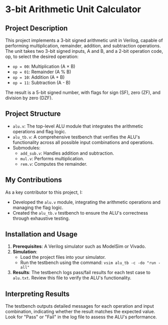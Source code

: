 # 3-bit Arithmetic Unit Calculator

## Project Description
This project implements a 3-bit signed arithmetic unit in Verilog, capable of performing multiplication, remainder, addition, and subtraction operations. The unit takes two 3-bit signed inputs, A and B, and a 2-bit operation code, op, to select the desired operation:
- `op = 00`: Multiplication (A × B)
- `op = 01`: Remainder (A % B)
- `op = 10`: Addition (A + B)
- `op = 11`: Subtraction (A - B)

The result is a 5-bit signed number, with flags for sign (SF), zero (ZF), and division by zero (DZF).

## Project Structure
- `alu.v`: The top-level ALU module that integrates the arithmetic operations and flag logic.
- `alu_tb.v`: A comprehensive testbench that verifies the ALU's functionality across all possible input combinations and operations.
- Submodules:
  - `add_sub.v`: Handles addition and subtraction.
  - `mul.v`: Performs multiplication.
  - `rem.v`: Computes the remainder.

## My Contributions
As a key contributor to this project, I:
- Developed the `alu.v` module, integrating the arithmetic operations and managing the flag logic.
- Created the `alu_tb.v` testbench to ensure the ALU's correctness through exhaustive testing.

## Installation and Usage
1. **Prerequisites**: A Verilog simulator such as ModelSim or Vivado.
2. **Simulation**:
   - Load the project files into your simulator.
   - Run the testbench using the command: `vsim alu_tb -c -do "run -all"`
3. **Results**: The testbench logs pass/fail results for each test case to `alu.txt`. Review this file to verify the ALU's functionality.

## Interpreting Results
The testbench outputs detailed messages for each operation and input combination, indicating whether the result matches the expected value. Look for "Pass" or "Fail" in the log file to assess the ALU's performance.
